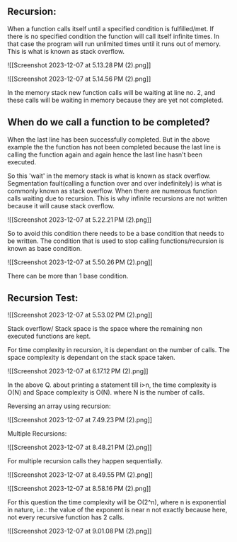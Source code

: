 
## Recursion:
When a function calls itself until a specified condition is fulfilled/met.
If there is no specified condition the function will call itself infinite times.
In that case the program will run unlimited times until it runs out of memory.
This is what is known as stack overflow.

![[Screenshot 2023-12-07 at 5.13.28 PM (2).png]]

![[Screenshot 2023-12-07 at 5.14.56 PM (2).png]]

In the memory stack new function calls will be waiting at line no. 2, and these calls will be waiting in memory because they are yet not completed.

## When do we call a function to be completed?
When the last line has been successfully completed.
But in the above example the the function has not been completed because the last line is calling the function again and again hence the last line hasn't been executed.

So this 'wait' in the memory stack is what is known as stack overflow.
Segmentation fault(calling a function over and over indefinitely) is what is commonly known as stack overflow. When there are numerous function calls waiting due to recursion. This is why infinite recursions are not written because it will cause stack overflow.

![[Screenshot 2023-12-07 at 5.22.21 PM (2).png]]

So to avoid this condition there needs to be a base condition that needs to be written.
The condition that is used to stop calling functions/recursion is known as base condition.

![[Screenshot 2023-12-07 at 5.50.26 PM (2).png]]

There can be more than 1 base condition.

## Recursion Test:

![[Screenshot 2023-12-07 at 5.53.02 PM (2).png]]

Stack overflow/ Stack space is the space where the remaining non executed functions are kept.

For time complexity in recursion, it is dependant on the number of calls.
The space complexity is dependant on the stack space taken.

![[Screenshot 2023-12-07 at 6.17.12 PM (2).png]]

In the above Q. about printing a statement till i>n, the time complexity is O(N) and Space complexity is O(N). where N is the number of calls.

Reversing an array using recursion:

![[Screenshot 2023-12-07 at 7.49.23 PM (2).png]]

Multiple Recursions:

![[Screenshot 2023-12-07 at 8.48.21 PM (2).png]]

For multiple recursion calls they happen sequentially.

![[Screenshot 2023-12-07 at 8.49.55 PM (2).png]]

![[Screenshot 2023-12-07 at 8.58.16 PM (2).png]]

For this question the time complexity will be O(2^n), where n is exponential in nature, i.e.: the value of the exponent is near n not exactly because here, not every recursive function has 2 calls.

![[Screenshot 2023-12-07 at 9.01.08 PM (2).png]]